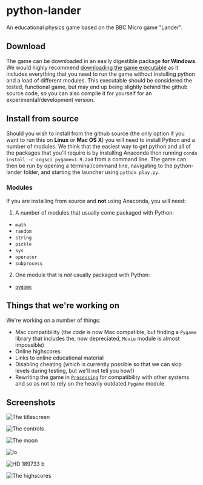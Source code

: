 # python-lander
An educational physics game based on the BBC Micro game "Lander".

## Download
The game can be downloaded in an easily digestible package **for Windows**. We would highly recommend [downloading the game executable](https://mega.nz/#!8oFQAS6J!btz5GAAcqPAbZmvoGzTROle61vAeZJYnGkT5NoSZL50) as it includes everything that you need to run the game without installing python and a load of different modules. This executable should be considered the tested, functional game, but may end up being slightly behind the github source code, so you can also compile it for yourself for an experimental/development version.

## Install from source
Should you wish to install from the github source (the only option if you want to run this on **Linux** or **Mac OS X**) you will need to install Python and a number of modules. We think that the easiest way to get python and all of the packages that you'll require is by installing Anaconda then running `conda install -c cogsci pygame=1.9.2a0` from a command line. The game can then be run by opening a terminal/command line, navigating to the python-lander folder, and starting the launcher using `python play.py`.

### Modules
If you are installing from source and **not** using Anaconda, you will need:

1. A number of modules that usually come packaged with Python:
  * `math`
  * `random`
  * `string`
  * `pickle`
  * `sys`
  * `operator`
  * `subprocess`

2. One module that is *not* usually packaged with Python:
  * [`pygame`](http://www.pygame.org/hifi.html)

## Things that we're working on
We're working on a number of things:
* Mac compatibility (the *code* is now Mac compatible, but finding a `Pygame` library that includes the, now depreciated, `Movie` module is almost impossible)
* Online highscores
* Links to online educational material
* Disabling cheating (which is currently possible so that we can skip levels during testing, but we'll not tell you how!)
* Rewriting the game in [`Processing`](https://processing.org/) for compatibility with other systems and so as not to rely on the heavily outdated `Pygame` module

## Screenshots
![The titlescreen](http://i.imgur.com/81xPhF4.jpg "The titlescreen")

![The controls](http://i.imgur.com/2ijzsWW.jpg "The controls")

![The moon](http://i.imgur.com/AI7M7Gv.png "The moon")

![Io](http://i.imgur.com/hFsNd8u.jpg "Io")

![HD 189733 b](http://i.imgur.com/Na7RsZr.jpg "HD 189733 b")

![The highscores](http://i.imgur.com/eOpysNq.jpg "The highscores")
